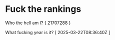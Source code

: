 # Fuck the rankings

Who the hell am I?
{ 21707288 }

What fucking year is it?
[ 2025-03-22T08:36:40Z ]

